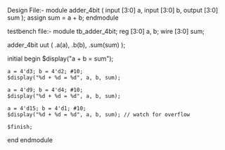 Design File:-
module adder_4bit (
  input  [3:0] a,
  input  [3:0] b,
  output [3:0] sum
);
  assign sum = a + b;
endmodule


testbench file:-
module tb_adder_4bit;
  reg  [3:0] a, b;
  wire [3:0] sum;

  adder_4bit uut (
    .a(a),
    .b(b),
    .sum(sum)
  );

  initial begin
    $display("a    + b    = sum");

    a = 4'd3; b = 4'd2; #10;
    $display("%d + %d = %d", a, b, sum);

    a = 4'd9; b = 4'd4; #10;
    $display("%d + %d = %d", a, b, sum);

    a = 4'd15; b = 4'd1; #10;
    $display("%d + %d = %d", a, b, sum); // watch for overflow

    $finish;
  end
endmodule

